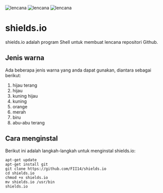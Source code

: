 ![lencana](https://img.shields.io/badge/Platform-Linux-orange)
![lencana](https://img.shields.io/badge/Versi-1.0-blue)
![lencana](https://img.shields.io/badge/Pemeliharaan-Iya-green)

# shields.io

shields.io adalah program Shell untuk membuat lencana repositori Github.

## Jenis warna

Ada beberapa jenis warna yang anda dapat gunakan, diantara sebagai berikut:

1. hijau terang
2. hijau
3. kuning hijau
4. kuning
5. orange
6. merah
7. biru
8. abu-abu terang


## Cara menginstal

Berikut ini adalah langkah-langkah untuk menginstal shields.io:

```
apt-get update
apt-get install git
git clone https://github.com/FII14/shields.io
cd shields.io
chmod +x shields.io
mv shields.io /usr/bin
shields.io
```
